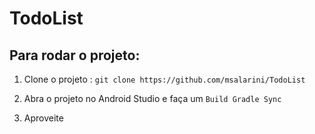 # TodoList

## Para rodar o projeto:

1. Clone o projeto : `git clone https://github.com/msalarini/TodoList`

2. Abra o projeto no Android Studio e faça um `Build Gradle Sync`

3. Aproveite
